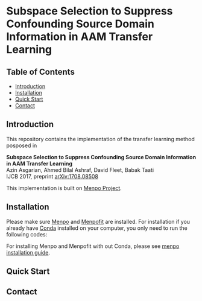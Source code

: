 # Subspace Selection to Suppress Confounding Source Domain Information in AAM Transfer Learning


## Table of Contents 
- [Introduction](#Introduction) 
- [Installation](#Installation)
- [Quick Start](#Quick_Start)
- [Contact](#Contact)



## Introduction

This repository contains the implementation of the transfer learning method posposed in 

**Subspace Selection to Suppress Confounding Source Domain Information in AAM Transfer Learning**    
Azin Asgarian, Ahmed Bilal Ashraf, David Fleet, Babak Taati   
IJCB 2017, preprint [arXiv:1708.08508](https://arxiv.org/abs/1708.08508)   

This implementation is built on [Menpo Project](https://github.com/menpo).

## Installation
Please make sure [Menpo](#https://github.com/menpo/menpo) and [Menpofit](#https://github.com/menpo/menpofit) are installed. For installation if you already have [Conda](#https://conda.io/miniconda.html) installed on your computer, you only need to run the following codes:




For installing Menpo and Menpofit with out Conda, please see [menpo installation guide](#http://www.menpo.org/installation/).

## Quick Start

## Contact
